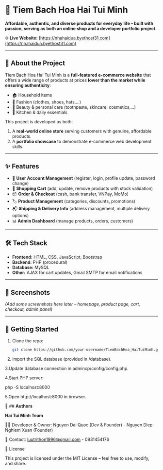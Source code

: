 # 🏪 Tiem Bach Hoa Hai Tui Minh

**Affordable, authentic, and diverse products for everyday life – built with passion, serving as both an online shop and a developer portfolio project.**

🌐 **Live Website:** [https://nhahaidua.byethost31.com](https://nhahaidua.byethost31.com)

---

## 📌 About the Project
Tiem Bach Hoa Hai Tui Minh is a **full-featured e-commerce website** that offers a wide range of products at prices **lower than the market while ensuring authenticity**:  
- 🏠 Household items  
- 👕 Fashion (clothes, shoes, hats,...)  
- 💄 Beauty & personal care (toothpaste, skincare, cosmetics,...)  
- 🍳 Kitchen & daily essentials  

This project is developed as both:  
1. A **real-world online store** serving customers with genuine, affordable products.  
2. A **portfolio showcase** to demonstrate e-commerce web development skills.  

---

## ✨ Features
- 👤 **User Account Management** (register, login, profile update, password change)  
- 🛒 **Shopping Cart** (add, update, remove products with stock validation)  
- 📦 **Order & Checkout** (cash, bank transfer, VNPay, MoMo)  
- 🏷️ **Product Management** (categories, discounts, promotions)  
- 📬 **Shipping & Delivery Info** (address management, multiple delivery options)  
- 📊 **Admin Dashboard** (manage products, orders, customers)  

---

## 🛠️ Tech Stack
- **Frontend:** HTML, CSS, JavaScript, Bootstrap  
- **Backend:** PHP (procedural)  
- **Database:** MySQL  
- **Other:** AJAX for cart updates, Gmail SMTP for email notifications  

---

## 📸 Screenshots
*(Add some screenshots here later – homepage, product page, cart, checkout, admin panel)*

---

## 🚀 Getting Started
1. Clone the repo:  
   ```bash
   git clone https://github.com/your-username/TiemBachHoa_HaiTuiMinh.git
2. Import the SQL database (provided in /database).

3.Update database connection in admincp/config/config.php.

4.Start PHP server:

  php -S localhost:8000

5.Open http://localhost:8000
 in browser.

👥 ## **Authors**

**Hai Tui Minh Team**

🧑‍💻 Developer & Owner: Nguyen Dai Quoc (Dev & Founder) - Nguyen Diep Nghiem Xuan (Founder)

📧 Contact: luutrithon1996@gmail.com - 0931454176

📢 License

This project is licensed under the MIT License – feel free to use, modify, and share.
